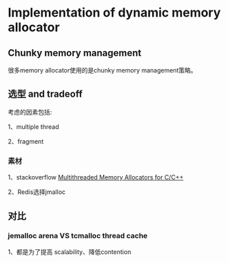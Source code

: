 # Implementation of dynamic memory allocator

## Chunky memory management

很多memory allocator使用的是chunky memory management策略。



## 选型 and tradeoff

考虑的因素包括:

1、multiple thread

2、fragment

### 素材

1、stackoverflow [Multithreaded Memory Allocators for C/C++](https://stackoverflow.com/questions/147298/multithreaded-memory-allocators-for-c-c)

2、Redis选择jmalloc



## 对比

### jemalloc arena VS tcmalloc thread cache

1、都是为了提高 scalability、降低contention